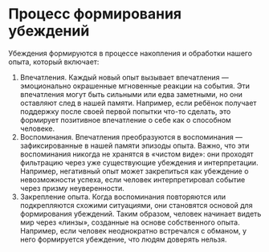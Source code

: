 # Процесс формирования убеждений

Убеждения формируются в процессе накопления и обработки нашего опыта, который включает:
1. Впечатления. Каждый новый опыт вызывает впечатления — эмоционально окрашенные мгновенные реакции на события. Эти впечатления могут быть сильными или едва заметными, но они оставляют след в нашей памяти. Например, если ребёнок получает поддержку после своей первой попытки что-то сделать, это формирует позитивное впечатление о себе как о способном человеке.
2. Воспоминания. Впечатления преобразуются в воспоминания — зафиксированные в нашей памяти эпизоды опыта. Важно, что эти воспоминания никогда не хранятся в «чистом виде»: они проходят фильтрацию через уже существующие убеждения и интерпретации. Например, негативный опыт может закрепиться как убеждение о невозможности успеха, если человек интерпретировал событие через призму неуверенности.
3. Закрепление опыта. Когда воспоминания повторяются или подкрепляются схожими ситуациями, они становятся основой для формирования убеждений. Таким образом, человек начинает видеть мир через «линзы», созданные на основе собственного опыта. Например, если человек неоднократно встречался с обманом, у него формируется убеждение, что людям доверять нельзя.
